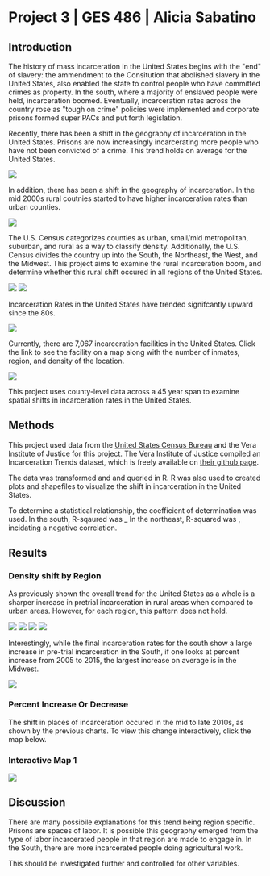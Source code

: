 # Project 3 | GES 486 | Alicia Sabatino

## Introduction
The history of mass incarceration in the United States begins with the "end" of slavery: the ammendment to the Consitution that abolished slavery in the United States, also enabled the state to control people who have committed crimes as property. In the south, where a majority of enslaved people were held, incarceration boomed. Eventually, incarceration rates across the country rose as "tough on crime" policies were implemented and corporate prisons formed super PACs and put forth legislation.

Recently, there has been a shift in the geography of incarceration in the United States. Prisons are now increasingly incarcerating more people who have not been convicted of a crime. This trend holds on average for the United States.

<img src="ChartUSonly.png"/>

In addition, there has been a shift in the geography of incarceration. In the mid 2000s rural coutnies started to have higher incarceration rates than urban counties.

<img src="ChartUS.png"/>

The U.S. Census categorizes counties as urban, small/mid metropolitan, suburban, and rural as a way to classify density. Additionally, the U.S. Census divides the country up into the South, the Northeast, the West, and the Midwest. This project aims to examine the rural incarceration boom, and determine whether this rural shift occured in all regions of the United States.

<img src="densitymap.png"/>
<img src="region.png"/>

Incarceration Rates in the United States have trended signifcantly upward since the 80s.

<img src="19802015.gif"/>

Currently, there are 7,067 incarceration facilities in the United States. Click the link to see the facility on a map along with the number of inmates, region, and density of the location.

<img src="prisons.png"/>

This project uses county-level data across a 45 year span to examine spatial shifts in incarceration rates in the United States.

## Methods
This project used data from the [United States Census Bureau](https://www.census.gov/developers/) and the Vera Institute of Justice for this project. The Vera Institute of Justice compiled an Incarceration Trends dataset, which is freely available on [their github page](https://github.com/vera-institute/incarceration_trends).  

The data was transformed and and queried in R. R was also used to created plots and shapefiles to visualize the shift in incarceration in the United States. 

To determine a statistical relationship, the coefficient of determination was used. In the south, R-sqaured was _ In the northeast, R-squared was , incidating a negative correlation. 

## Results
### Density shift by Region
As previously shown the overall trend for the United States as a whole is a sharper increase in pretrial incarceration in rural areas when compared to urban areas. However, for each region, this pattern does not hold.

<img src="ChartSouth.png"/>
<img src="ChartWest.png"/>
<img src="ChartMidwest.png"/>
<img src="ChartNortheast.png"/>

Interestingly, while the final incarceration rates for the south show a large increase in pre-trial incarceration in the South, if one looks at percent increase from 2005 to 2015, the largest increase on average is in the Midwest.

<img src="table.PNG"/>

### Percent Increase Or Decrease

The shift in places of incarceration occured in the mid to late 2010s, as shown by the previous charts. To view this change interactively, click the  map below.

### Interactive Map 1

<img src="perinc.png"/>

## Discussion

There are many possibile explanations for this trend being region specific. Prisons are spaces of labor. It is possible this geography emerged from the type of labor incarcerated people in that region are made to engage in. In the South, there are more incarcerated people doing agricultural work. 

This should be investigated further and controlled for other variables. 


